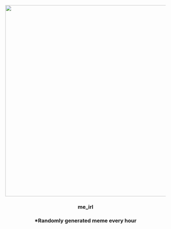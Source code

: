 <p align="center">
        <img src="https://i.redd.it/4q4gish6lz0a1.jpg" width="600" height="600">
        </p>
        <h3 align="center">me_irl</h3>
        <h3 align="center">*Randomly generated meme every hour</h3>
    